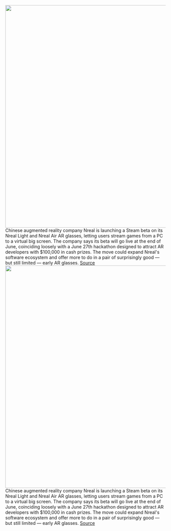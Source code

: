 <img src='https://cdn.vox-cdn.com/thumbor/e-DBToKuh7dgFw2AMcZaZfgfOJI=/0x0:2040x1360/1200x800/filters:focal(857x517:1183x843)/cdn.vox-cdn.com/uploads/chorus_image/image/70978768/akrales_211116_4879_0360.0.jpg' width='700px' /><br/>
Chinese augmented reality company Nreal is launching a Steam beta on its Nreal Light and Nreal Air AR glasses, letting users stream games from a PC to a virtual big screen. The company says its beta will go live at the end of June, coinciding loosely with a June 27th hackathon designed to attract AR developers with $100,000 in cash prizes. The move could expand Nreal's software ecosystem and offer more to do in a pair of surprisingly good — but still limited — early AR glasses.
<a href='https://www.theverge.com/2022/6/15/23169347/nreal-light-air-steam-beta-launch-ar-glasses'> Source <a/><img src='https://cdn.vox-cdn.com/thumbor/e-DBToKuh7dgFw2AMcZaZfgfOJI=/0x0:2040x1360/1200x800/filters:focal(857x517:1183x843)/cdn.vox-cdn.com/uploads/chorus_image/image/70978768/akrales_211116_4879_0360.0.jpg' width='700px' /><br/>
Chinese augmented reality company Nreal is launching a Steam beta on its Nreal Light and Nreal Air AR glasses, letting users stream games from a PC to a virtual big screen. The company says its beta will go live at the end of June, coinciding loosely with a June 27th hackathon designed to attract AR developers with $100,000 in cash prizes. The move could expand Nreal's software ecosystem and offer more to do in a pair of surprisingly good — but still limited — early AR glasses.
<a href='https://www.theverge.com/2022/6/15/23169347/nreal-light-air-steam-beta-launch-ar-glasses'> Source <a/>